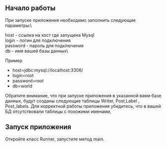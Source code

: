 ## Начало работы
При запуске приложения необходимо заполнить следующие параметры:\

host - ссылка на хост где запущена Mysql\
login - логин для подключения\
password - пароль для подключения\
db - имя вашей базы данных\

Пример
- host=jdbc:mysql://localhost:3306/
- login=root
- password=root
- db=world

Обратите внимание, что при запуске приложения в указанной вами базе данных, будут созданы следующие таблицы
Writer, Post,Label , Post_labels. Для корректной работы приложения убедитесь, что в вашей БД отсутствовали таблицы с похожими именами, 

## Запуск приложения
Откройте класс Runner, запустите метод main.